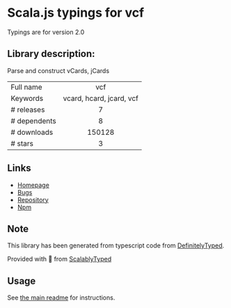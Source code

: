 
# Scala.js typings for vcf

Typings are for version 2.0

## Library description:
Parse and construct vCards, jCards

|                    |                 |
| ------------------ | :-------------: |
| Full name          | vcf |
| Keywords           | vcard, hcard, jcard, vcf |
| # releases         | 7 |
| # dependents       | 8 |
| # downloads        | 150128 |
| # stars            | 3 |

## Links
- [Homepage](https://github.com/jhermsmeier/node-vcf)
- [Bugs](https://github.com/jhermsmeier/node-vcf/issues)
- [Repository](https://github.com/jhermsmeier/node-vcf)
- [Npm](https://www.npmjs.com/package/vcf)
    


## Note
This library has been generated from typescript code from [DefinitelyTyped](https://definitelytyped.org).

Provided with :purple_heart: from [ScalablyTyped](https://github.com/oyvindberg/ScalablyTyped)

## Usage
See [the main readme](../../readme.md) for instructions.


